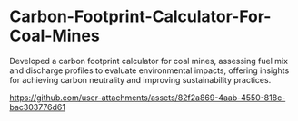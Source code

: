# Carbon-Footprint-Calculator-For-Coal-Mines
Developed a carbon footprint calculator for coal mines, assessing fuel mix and discharge profiles to evaluate environmental impacts, offering insights for achieving carbon neutrality and improving sustainability practices.




https://github.com/user-attachments/assets/82f2a869-4aab-4550-818c-bac303776d61

